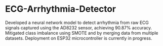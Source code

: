 # ECG-Arrhythmia-Detector

Developed a neural network model to detect arrhythmia from raw ECG signals captured using the AD8232 sensor, achieving 90.87% accuracy. Mitigated class imbalance using SMOTE and by merging data from multiple datasets. Deployment on ESP32 microcontroller is currently in progress.
